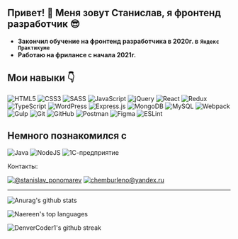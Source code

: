 ## Привет! &#128075; Меня зовут Станислав, я фронтенд разработчик &#128526;	

* **Закончил обучение на фронтенд разработчика в 2020г. в** __`Яндекс Практикуме`__
* **Работаю на фрилансе с начала 2021г.**

## Мои навыки &#128071;

![HTML5](https://img.shields.io/badge/html5-%23E34F26.svg?style=for-the-badge&logo=html5&logoColor=white)
![CSS3](https://img.shields.io/badge/css3-%231572B6.svg?style=for-the-badge&logo=css3&logoColor=white)
![SASS](https://img.shields.io/badge/SASS-hotpink.svg?style=for-the-badge&logo=SASS&logoColor=white)
![JavaScript](https://img.shields.io/badge/javascript-%23323330.svg?style=for-the-badge&logo=javascript&logoColor=%23F7DF1E)
![jQuery](https://img.shields.io/badge/jquery-%230769AD.svg?style=for-the-badge&logo=jquery&logoColor=white)
![React](https://img.shields.io/badge/react-%2320232a.svg?style=for-the-badge&logo=react&logoColor=%2361DAFB)
![Redux](https://img.shields.io/badge/redux-%23593d88.svg?style=for-the-badge&logo=redux&logoColor=white)
![TypeScript](https://img.shields.io/badge/typescript-%23007ACC.svg?style=for-the-badge&logo=typescript&logoColor=white)
![WordPress](https://img.shields.io/badge/WordPress-%23117AC9.svg?style=for-the-badge&logo=WordPress&logoColor=white)
![Express.js](https://img.shields.io/badge/express.js-%23404d59.svg?style=for-the-badge&logo=express&logoColor=%2361DAFB)
![MongoDB](https://img.shields.io/badge/MongoDB-%234ea94b.svg?style=for-the-badge&logo=mongodb&logoColor=white)
![MySQL](https://img.shields.io/badge/mysql-%2300f.svg?style=for-the-badge&logo=mysql&logoColor=white)
![Webpack](https://img.shields.io/badge/webpack-%238DD6F9.svg?style=for-the-badge&logo=webpack&logoColor=black)
![Gulp](https://img.shields.io/badge/GULP-%23CF4647.svg?style=for-the-badge&logo=gulp&logoColor=white)
![Git](https://img.shields.io/badge/git-%23F05033.svg?style=for-the-badge&logo=git&logoColor=white)
![GitHub](https://img.shields.io/badge/github-%23121011.svg?style=for-the-badge&logo=github&logoColor=white)
![Postman](https://img.shields.io/badge/Postman-FF6C37?style=for-the-badge&logo=postman&logoColor=white)
![Figma](https://img.shields.io/badge/figma-%23F24E1E.svg?style=for-the-badge&logo=figma&logoColor=white)
![ESLint](https://img.shields.io/badge/ESLint-4B3263?style=for-the-badge&logo=eslint&logoColor=white)


## Немного познакомился с

![Java](https://img.shields.io/badge/java-%23ED8B00.svg?style=flat&logo=java&logoColor=white)
![NodeJS](https://img.shields.io/badge/node.js-6DA55F?style=flat&logo=node.js&logoColor=white)
![1С-предприятие](https://img.shields.io/badge/1С:ПРЕДПРИЯТИЕ-d1bd08?style=flat&logo=1С-ПРЕДПРИЯТИЕ)


Контакты:

[![@stanislav_ponomarev](https://img.shields.io/badge/@stanislav__ponomarev-1f2c40?style=flat&logo=telegram)](https://t.me/stanislav_ponomarev)
[![chemburleno@yandex.ru](https://img.shields.io/badge/chemburleno@yandex.ru-d1082d?style=flat&logo=Mail.Ru)](mailto:chemburleno@yandex.ru)

___

![Anurag's github stats](https://github-readme-stats.vercel.app/api?username=stanislavponomarev93&theme=blue-green)

![Naereen's top languages](https://github-readme-stats.vercel.app/api/top-langs/?username=stanislavponomarev93&theme=blue-green)

![DenverCoder1's github streak](https://github-readme-streak-stats.herokuapp.com/?user=stanislavponomarev93&theme=blue-green)

